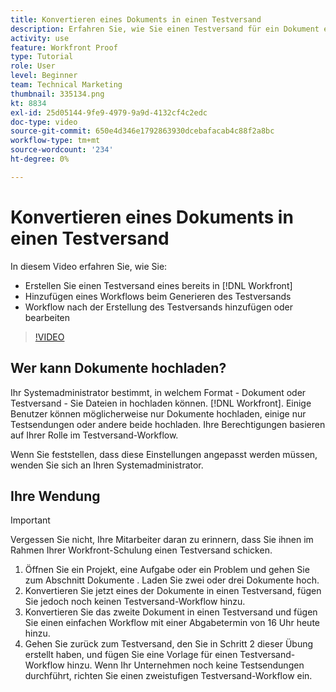 ```yaml
---
title: Konvertieren eines Dokuments in einen Testversand
description: Erfahren Sie, wie Sie einen Testversand für ein Dokument erstellen, das bereits in [!DNL  Workfront], fügen Sie einen Workflow zu einem Testversand hinzu und fügen Sie einen Workflow nach der Erstellung des Testversands hinzu oder bearbeiten Sie ihn.
activity: use
feature: Workfront Proof
type: Tutorial
role: User
level: Beginner
team: Technical Marketing
thumbnail: 335134.png
kt: 8834
exl-id: 25d05144-9fe9-4979-9a9d-4132cf4c2edc
doc-type: video
source-git-commit: 650e4d346e1792863930dcebafacab4c88f2a8bc
workflow-type: tm+mt
source-wordcount: '234'
ht-degree: 0%

---
```


# Konvertieren eines Dokuments in einen Testversand

In diesem Video erfahren Sie, wie Sie:

* Erstellen Sie einen Testversand eines bereits in [!DNL Workfront]
* Hinzufügen eines Workflows beim Generieren des Testversands
* Workflow nach der Erstellung des Testversands hinzufügen oder bearbeiten

>[!VIDEO](https://video.tv.adobe.com/v/335134/?quality=12&learn=on)


## Wer kann Dokumente hochladen?

Ihr Systemadministrator bestimmt, in welchem Format - Dokument oder Testversand - Sie Dateien in hochladen können. [!DNL Workfront]. Einige Benutzer können möglicherweise nur Dokumente hochladen, einige nur Testsendungen oder andere beide hochladen. Ihre Berechtigungen basieren auf Ihrer Rolle im Testversand-Workflow.

Wenn Sie feststellen, dass diese Einstellungen angepasst werden müssen, wenden Sie sich an Ihren Systemadministrator.

## Ihre Wendung

>[!IMPORTANT]
>
>Vergessen Sie nicht, Ihre Mitarbeiter daran zu erinnern, dass Sie ihnen im Rahmen Ihrer Workfront-Schulung einen Testversand schicken.

1. Öffnen Sie ein Projekt, eine Aufgabe oder ein Problem und gehen Sie zum Abschnitt Dokumente . Laden Sie zwei oder drei Dokumente hoch.
1. Konvertieren Sie jetzt eines der Dokumente in einen Testversand, fügen Sie jedoch noch keinen Testversand-Workflow hinzu.
1. Konvertieren Sie das zweite Dokument in einen Testversand und fügen Sie einen einfachen Workflow mit einer Abgabetermin von 16 Uhr heute hinzu.
1. Gehen Sie zurück zum Testversand, den Sie in Schritt 2 dieser Übung erstellt haben, und fügen Sie eine Vorlage für einen Testversand-Workflow hinzu. Wenn Ihr Unternehmen noch keine Testsendungen durchführt, richten Sie einen zweistufigen Testversand-Workflow ein.


<!--
###Learn more
* Generate a proof for a document
-->
